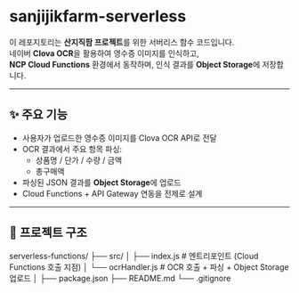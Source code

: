 # sanjijikfarm-serverless

이 레포지토리는 **산지직팜 프로젝트**를 위한 서버리스 함수 코드입니다.  
네이버 **Clova OCR**을 활용하여 영수증 이미지를 인식하고,  
**NCP Cloud Functions** 환경에서 동작하며, 인식 결과를 **Object Storage**에 저장합니다.

---

## ✨ 주요 기능
- 사용자가 업로드한 영수증 이미지를 Clova OCR API로 전달
- OCR 결과에서 주요 항목 파싱:
  - 상품명 / 단가 / 수량 / 금액
  - 총구매액
- 파싱된 JSON 결과를 **Object Storage**에 업로드
- Cloud Functions + API Gateway 연동을 전제로 설계

---

## 📂 프로젝트 구조
serverless-functions/
├── src/
│ ├── index.js # 엔트리포인트 (Cloud Functions 호출 지점)
│ └── ocrHandler.js # OCR 호출 + 파싱 + Object Storage 업로드
│
├── package.json
├── README.md
└── .gitignore
